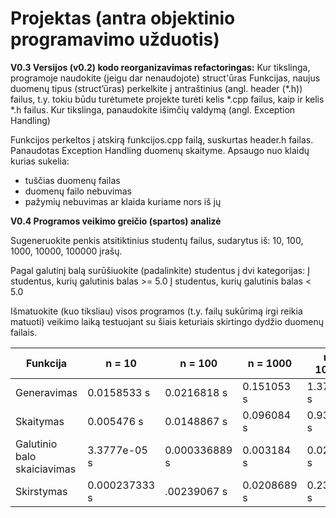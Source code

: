 # Projektas (antra objektinio programavimo užduotis)

**V0.3
Versijos (v0.2) kodo reorganizavimas refactoringas:**
Kur tikslinga, programoje naudokite (jeigu dar nenaudojote) struct'ūras
Funkcijas, naujus duomenų tipus (struct’ūras) perkelkite į antraštinius (angl. header (*.h)) failus, t.y. tokiu būdu turėtumete projekte turėti kelis *.cpp failus, kaip ir kelis *.h failus.
Kur tikslinga, panaudokite išimčių valdymą (angl. Exception Handling)

Funkcijos perkeltos į atskirą funkcijos.cpp failą, suskurtas header.h failas.
Panaudotas Exception Handling duomenų skaityme. Apsaugo nuo klaidų kurias sukelia:
- tuščias duomenų failas
- duomenų failo nebuvimas
- pažymių nebuvimas ar klaida kuriame nors iš jų

**V0.4
Programos veikimo greičio (spartos) analizė**

Sugeneruokite penkis atsitiktinius studentų failus, sudarytus iš: 10, 100, 1000, 10000, 100000 įrašų.

Pagal galutinį balą surūšiuokite (padalinkite) studentus į dvi kategorijas:
Į studentus, kurių galutinis balas >= 5.0
Į studentus, kurių galutinis balas < 5.0

Išmatuokite (kuo tiksliau) visos programos (t.y. failų sukūrimą irgi reikia matuoti) veikimo laiką testuojant su šiais keturiais skirtingo dydžio duomenų failais.

| Funkcija | n = 10 | n = 100 | n = 1000 | n = 10000 | n = 100000 | 
| ----------------| ------------ | -------- | ------- | ------- | ------- |
| Generavimas |  0.0158533 s| 0.0216818 s| 0.151053 s | 1.37125 s | 13.4309 s |
| Skaitymas |  0.005476 s| 0.0148867 s | 0.096084 s | 0.930283 s |  9.37558 s |
| Galutinio balo skaiciavimas | 3.3777e-05 s |  0.000336889 s| 0.003184 s| 0.029408 s | 0.306129 s |
| Skirstymas | 0.000237333 s| .00239067 s | 0.0208689 s|  0.23731 s | 2.67215 s |
